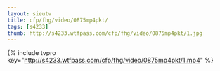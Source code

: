 ```yaml
--- 
layout: sieutv
title: cfp/fhg/video/0875mp4pkt/
tags: [s4233]
thumb: http://s4233.wtfpass.com/cfp/fhg/video/0875mp4pkt/1.jpg
---
```

{% include tvpro key="http://s4233.wtfpass.com/cfp/fhg/video/0875mp4pkt/1.mp4" %} 
